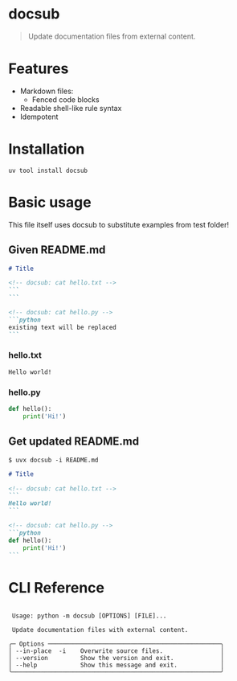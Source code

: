 # docsub
> Update documentation files from external content.

# Features

* Markdown files:
  * Fenced code blocks
* Readable shell-like rule syntax
* Idempotent

# Installation

```shell
uv tool install docsub
```

# Basic usage

This file itself uses docsub to substitute examples from test folder!

## Given README.md

<!-- docsub: cat tests/test_readme/README.md -->
````markdown
# Title

<!-- docsub: cat hello.txt -->
```
```

<!-- docsub: cat hello.py -->
```python
existing text will be replaced
```
````

### hello.txt

<!-- docsub: cat tests/test_readme/hello.txt -->
```text
Hello world!
```

### hello.py

<!-- docsub: cat tests/test_readme/hello.py -->
```python
def hello():
    print('Hi!')
```

## Get updated README.md

```shell
$ uvx docsub -i README.md
```

<!-- docsub: cat tests/test_readme/RESULT.md -->
````markdown
# Title

<!-- docsub: cat hello.txt -->
```
Hello world!
```

<!-- docsub: cat hello.py -->
```python
def hello():
    print('Hi!')
```
````

# CLI Reference

<!-- docsub: help python -m docsub -->
```text
                                                            
 Usage: python -m docsub [OPTIONS] [FILE]...                
                                                            
 Update documentation files with external content.          
                                                            
╭─ Options ────────────────────────────────────────────────╮
│ --in-place  -i    Overwrite source files.                │
│ --version         Show the version and exit.             │
│ --help            Show this message and exit.            │
╰──────────────────────────────────────────────────────────╯

```
